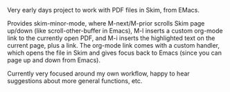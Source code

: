 Very early days project to work with PDF files in Skim, from EMacs.

Provides skim-minor-mode, where M-next/M-prior scrolls Skim page up/down (like scroll-other-buffer in Emacs), M-l inserts a custom org-mode link to the currently open PDF, and M-i inserts the highlighted text on the current page, plus a link. The org-mode link comes with a custom handler, which opens the file in Skim and gives focus back to Emacs (since you can page up and down from Emacs).

Currently very focused around my own workflow, happy to hear suggestions about more general functions, etc.
